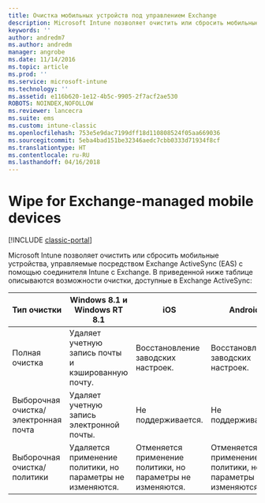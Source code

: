 ```yaml
---
title: Очистка мобильных устройств под управлением Exchange
description: Microsoft Intune позволяет очистить или сбросить мобильные устройства, управляемые Exchange ActiveSync (EAS) с помощью соединителя Intune с Exchange.
keywords: ''
author: andredm7
ms.author: andredm
manager: angrobe
ms.date: 11/14/2016
ms.topic: article
ms.prod: ''
ms.service: microsoft-intune
ms.technology: ''
ms.assetid: e116b620-1e12-4b5c-9905-2f7acf2ae530
ROBOTS: NOINDEX,NOFOLLOW
ms.reviewer: lancecra
ms.suite: ems
ms.custom: intune-classic
ms.openlocfilehash: 753e5e9dac7199dff18d110808524f05aa669036
ms.sourcegitcommit: 5eba4bad151be32346aedc7cbb0333d71934f8cf
ms.translationtype: HT
ms.contentlocale: ru-RU
ms.lasthandoff: 04/16/2018
---
```

# <a name="wipe-for-exchange-managed-mobile-devices"></a>Wipe for Exchange-managed mobile devices

[!INCLUDE [classic-portal](../includes/classic-portal.md)]

Microsoft Intune позволяет очистить или сбросить мобильные устройства, управляемые посредством Exchange ActiveSync (EAS) с помощью соединителя Intune с Exchange. В приведенной ниже таблице описываются возможности очистки, доступные в Exchange ActiveSync:


|      Тип очистки       |              Windows 8.1 и Windows RT 8.1              |                            iOS                             |                          Android                          |
|-------------------------|----------------------------------------------------------|------------------------------------------------------------|-----------------------------------------------------------|
|        Полная очистка        |          Удаляет учетную запись почты и кэшированную почту.           |                      Восстановление заводских настроек.                       |                      Восстановление заводских настроек.                       |
|  Выборочная очистка/электронная почта   |                  Удаляет учетную запись электронной почты.                  |                       Не поддерживается.                       |                      Не поддерживается.                       |
| Выборочная очистка/политики | Удаляется применение политики, но параметры не изменяются. | Отменяется применение политики, но параметры не изменяются. | Отменяется применение политики, но параметры не изменяются. |

